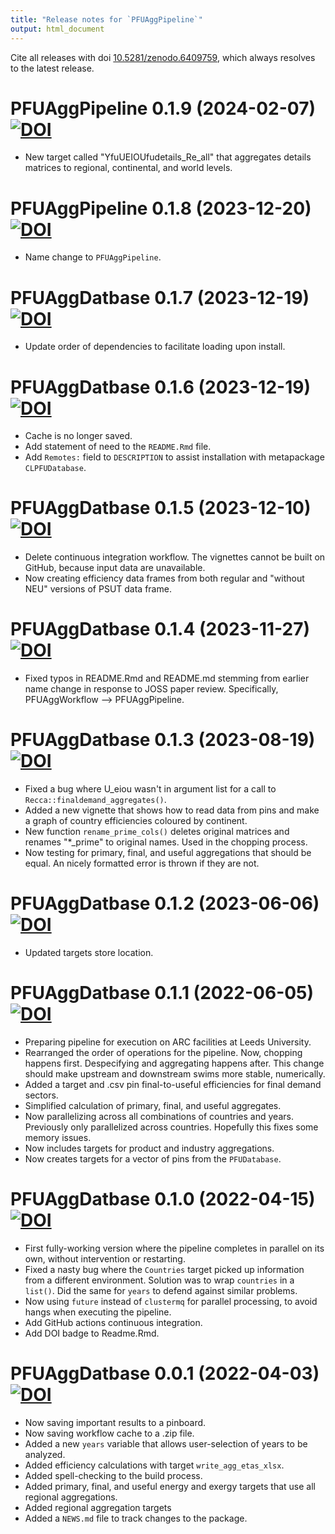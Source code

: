 ```yaml
---
title: "Release notes for `PFUAggPipeline`"
output: html_document
---
```


Cite all releases with doi [10.5281/zenodo.6409759](https://doi.org/10.5281/zenodo.6409759), 
which always resolves to the latest release.


# PFUAggPipeline 0.1.9 (2024-02-07) [![DOI](https://zenodo.org/badge/DOI/10.5281/zenodo.10633138.svg)](https://doi.org/10.5281/zenodo.10633138)

* New target called "YfuUEIOUfudetails_Re_all"
  that aggregates details matrices to 
  regional, continental, and world levels.


# PFUAggPipeline 0.1.8 (2023-12-20) [![DOI](https://zenodo.org/badge/DOI/10.5281/zenodo.10413279.svg)](https://doi.org/10.5281/zenodo.10413279)

* Name change to `PFUAggPipeline`.


# PFUAggDatbase 0.1.7 (2023-12-19) [![DOI](https://zenodo.org/badge/DOI/10.5281/zenodo.10408255.svg)](https://doi.org/10.5281/zenodo.10408255)

* Update order of dependencies to facilitate
  loading upon install.


# PFUAggDatbase 0.1.6 (2023-12-19) [![DOI](https://zenodo.org/badge/DOI/10.5281/zenodo.10407920.svg)](https://doi.org/10.5281/zenodo.10407920)

* Cache is no longer saved.
* Add statement of need to the `README.Rmd` file.
* Add `Remotes:` field to `DESCRIPTION` to assist
  installation with metapackage `CLPFUDatabase`.


# PFUAggDatbase 0.1.5 (2023-12-10) [![DOI](https://zenodo.org/badge/DOI/10.5281/zenodo.10345811.svg)](https://doi.org/10.5281/zenodo.10345811)

* Delete continuous integration workflow.
  The vignettes cannot be built on GitHub, 
  because input data are unavailable.
* Now creating efficiency data frames from both regular and "without NEU" 
  versions of PSUT data frame.


# PFUAggDatbase 0.1.4 (2023-11-27) [![DOI](https://zenodo.org/badge/DOI/10.5281/zenodo.10210406.svg)](https://doi.org/10.5281/zenodo.10210406)

* Fixed typos in README.Rmd and README.md stemming from earlier name change
  in response to JOSS paper review.
  Specifically, PFUAggWorkflow --> PFUAggPipeline.


# PFUAggDatbase 0.1.3 (2023-08-19) [![DOI](https://zenodo.org/badge/DOI/10.5281/zenodo.8265840.svg)](https://doi.org/10.5281/zenodo.8265840)

* Fixed a bug where U_eiou wasn't in argument list 
  for a call to `Recca::finaldemand_aggregates()`.
* Added a new vignette that shows how to 
  read data from pins and make a graph of 
  country efficiencies coloured by continent.
* New function `rename_prime_cols()` deletes original matrices and 
  renames "*_prime" to original names.
  Used in the chopping process.
* Now testing for primary, final, and useful
  aggregations that should be equal.
  An nicely formatted error is thrown if they are not.


# PFUAggDatbase 0.1.2 (2023-06-06) [![DOI](https://zenodo.org/badge/DOI/10.5281/zenodo.8011597.svg)](https://doi.org/10.5281/zenodo.8011597)

* Updated targets store location.


# PFUAggDatbase 0.1.1 (2022-06-05) [![DOI](https://zenodo.org/badge/DOI/10.5281/zenodo.8007869.svg)](https://doi.org/10.5281/zenodo.8007869)

* Preparing pipeline for execution on ARC facilities at Leeds University.
* Rearranged the order of operations for the pipeline.
  Now, chopping happens first.
  Despecifying and aggregating happens after.
  This change should make upstream and downstream swims
  more stable, numerically.
* Added a target and .csv pin final-to-useful efficiencies
  for final demand sectors.
* Simplified calculation of primary, final, and useful aggregates.
* Now parallelizing across all combinations of countries and years.
  Previously only parallelized across countries.
  Hopefully this fixes some memory issues.
* Now includes targets for product and industry aggregations.
* Now creates targets for a vector of pins from the `PFUDatabase`.


# PFUAggDatbase 0.1.0 (2022-04-15) [![DOI](https://zenodo.org/badge/DOI/10.5281/zenodo.6463858.svg)](https://doi.org/10.5281/zenodo.6463858)

* First fully-working version where the pipeline
  completes in parallel on its own,
  without intervention or restarting.
* Fixed a nasty bug where the `Countries` target picked up
  information from a different environment.
  Solution was to wrap `countries` in a `list()`.
  Did the same for `years` to defend against similar problems.
* Now using `future` instead of `clustermq` for parallel processing,
  to avoid hangs when executing the pipeline.
* Add GitHub actions continuous integration.
* Add DOI badge to Readme.Rmd.


# PFUAggDatbase 0.0.1 (2022-04-03) [![DOI](https://zenodo.org/badge/DOI/10.5281/zenodo.6409760.svg)](https://doi.org/10.5281/zenodo.6409760)

* Now saving important results to a pinboard.
* Now saving workflow cache to a .zip file.
* Added a new `years` variable that allows user-selection of years to be analyzed.
* Added efficiency calculations with target `write_agg_etas_xlsx`.
* Added spell-checking to the build process.
* Added primary, final, and useful energy and exergy targets
  that use all regional aggregations.
* Added regional aggregation targets
* Added a `NEWS.md` file to track changes to the package.
